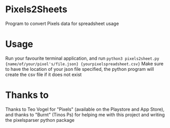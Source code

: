 # Pixels2Sheets
Program to convert Pixels data for spreadsheet usage

# Usage
Run your favourite terminal application, and run
```python3 pixels2sheet.py {name/of/your/pixel's/file.json} {yourpixelspreadsheet.csv}```
Make sure to have the location of your json file specified, the python program will create the csv file if it does not exist

# Thanks to
Thanks to Teo Vogel for "Pixels" (available on the Playstore and App Store), and thanks to "Burnt" (Tinos Ps) for helping me with this project and writing the pixelsparser python package
